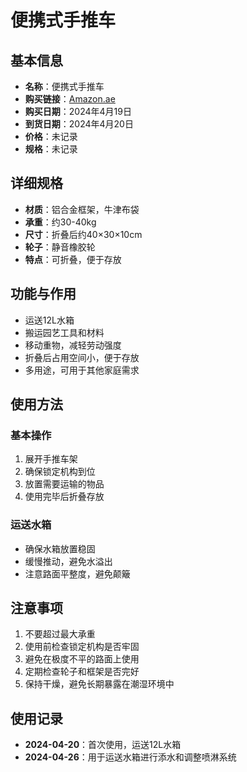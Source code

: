 # 便携式手推车

## 基本信息
- **名称**：便携式手推车
- **购买链接**：[Amazon.ae](https://www.amazon.ae/dp/B0DQXX6PVP)
- **购买日期**：2024年4月19日
- **到货日期**：2024年4月20日
- **价格**：未记录
- **规格**：未记录

## 详细规格
- **材质**：铝合金框架，牛津布袋
- **承重**：约30-40kg
- **尺寸**：折叠后约40×30×10cm
- **轮子**：静音橡胶轮
- **特点**：可折叠，便于存放

## 功能与作用
- 运送12L水箱
- 搬运园艺工具和材料
- 移动重物，减轻劳动强度
- 折叠后占用空间小，便于存放
- 多用途，可用于其他家庭需求

## 使用方法

### 基本操作
1. 展开手推车架
2. 确保锁定机构到位
3. 放置需要运输的物品
4. 使用完毕后折叠存放

### 运送水箱
- 确保水箱放置稳固
- 缓慢推动，避免水溢出
- 注意路面平整度，避免颠簸

## 注意事项
1. 不要超过最大承重
2. 使用前检查锁定机构是否牢固
3. 避免在极度不平的路面上使用
4. 定期检查轮子和框架是否完好
5. 保持干燥，避免长期暴露在潮湿环境中

## 使用记录
- **2024-04-20**：首次使用，运送12L水箱
- **2024-04-26**：用于运送水箱进行添水和调整喷淋系统
